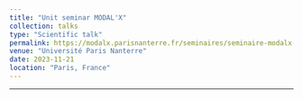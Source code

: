 ```yaml
---
title: "Unit seminar MODAL'X"
collection: talks
type: "Scientific talk"
permalink: https://modalx.parisnanterre.fr/seminaires/seminaire-modalx-andree-barnier-maiage
venue: "Université Paris Nanterre"
date: 2023-11-21
location: "Paris, France"
---
```




---


